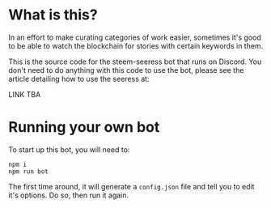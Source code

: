 # What is this?

In an effort to make curating categories of work easier, sometimes it's good to be able to watch the blockchain for stories with certain keywords in them.

This is the source code for the steem-seeress bot that runs on Discord. You don't need to do anything with this code to use the bot, please see the article detailing how to use the seeress at:

LINK TBA

# Running your own bot

To start up this bot, you will need to:

~~~
npm i
npm run bot
~~~

The first time around, it will generate a `config.json` file and tell you to edit it's options. Do so, then run it again.


